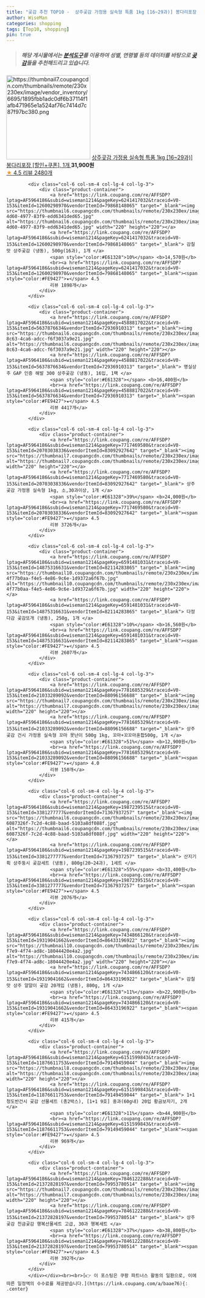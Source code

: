 ```yaml
---
title: "곶감 추천 TOP10 -  상주곶감 가정용 실속형 특품 1kg [16~29과)] 봉다리포장 [할인+쿠폰], 1개 "
author: WiseMan
categories: shopping
tags: [Top10, shopping]
pin: true
---
```


> ##### 해당 게시물에서는 [**분석도구**](https://itemscout.io/)를 이용하여 **성별**, **연령별** 등의 데이터를 바탕으로 [**곶감**](https://link.coupang.com/a/baae76)들을 추천해드리고 있습니다.
<div class="container"><div class="row">
            <div class="col-6 col-sm-4 col-lg-4 col-lg-3">
                <div class="product-container">
                    <a href="https://link.coupang.com/re/AFFSDP?lptag=AF5964186&subid=wiseman1214&pageKey=7717475389&traceid=V0-153&itemId=20703068140&vendorItemId=71726248109" target="_blank"><img src="https://thumbnail7.coupangcdn.com/thumbnails/remote/230x230ex/image/vendor_inventory/6695/1895fbb1adc0df6b37114f1afb471965e1a524af76c7414d7c87f97bc380.png" alt="https://thumbnail7.coupangcdn.com/thumbnails/remote/230x230ex/image/vendor_inventory/6695/1895fbb1adc0df6b37114f1afb471965e1a524af76c7414d7c87f97bc380.png" width="220" height="220"></a>
                    <a href="https://link.coupang.com/re/AFFSDP?lptag=AF5964186&subid=wiseman1214&pageKey=7717475389&traceid=V0-153&itemId=20703068140&vendorItemId=71726248109" target="_blank"> 상주곶감 가정용 실속형 특품 1kg [16~29과)] 봉다리포장 [할인+쿠폰], 1개 </a>
                    <span style="color:#E61328"></span> <b>31,900원</b>
                    <br><a href="https://link.coupang.com/re/AFFSDP?lptag=AF5964186&subid=wiseman1214&pageKey=7717475389&traceid=V0-153&itemId=20703068140&vendorItemId=71726248109" target="_blank"><span style="color:#FE9427">★</span> 4.5
                    리뷰 2480개</a>
                </div>
            </div>
            
            <div class="col-6 col-sm-4 col-lg-4 col-lg-3">
                <div class="product-container">
                    <a href="https://link.coupang.com/re/AFFSDP?lptag=AF5964186&subid=wiseman1214&pageKey=6241417032&traceid=V0-153&itemId=12600298970&vendorItemId=79868148065" target="_blank"><img src="https://thumbnail6.coupangcdn.com/thumbnails/remote/230x230ex/image/retail/images/2021/12/16/19/4/496d57a7-4d60-4977-83f9-edd6341ded65.jpg" alt="https://thumbnail6.coupangcdn.com/thumbnails/remote/230x230ex/image/retail/images/2021/12/16/19/4/496d57a7-4d60-4977-83f9-edd6341ded65.jpg" width="220" height="220"></a>
                    <a href="https://link.coupang.com/re/AFFSDP?lptag=AF5964186&subid=wiseman1214&pageKey=6241417032&traceid=V0-153&itemId=12600298970&vendorItemId=79868148065" target="_blank"> 감칠맛 상주곶감 (냉동), 500g(16과), 1개 </a>
                    <span style="color:#E61328">10%</span> <b>14,570원</b>
                    <br><a href="https://link.coupang.com/re/AFFSDP?lptag=AF5964186&subid=wiseman1214&pageKey=6241417032&traceid=V0-153&itemId=12600298970&vendorItemId=79868148065" target="_blank"><span style="color:#FE9427">★</span> 4.5
                    리뷰 1898개</a>
                </div>
            </div>
            
            <div class="col-6 col-sm-4 col-lg-4 col-lg-3">
                <div class="product-container">
                    <a href="https://link.coupang.com/re/AFFSDP?lptag=AF5964186&subid=wiseman1214&pageKey=4588817022&traceid=V0-153&itemId=5637876634&vendorItemId=72936910313" target="_blank"><img src="https://thumbnail6.coupangcdn.com/thumbnails/remote/230x230ex/image/retail/images/2020/12/10/20/8/d5153a96-8c63-4ca6-adcc-f6f3037a9e21.jpg" alt="https://thumbnail6.coupangcdn.com/thumbnails/remote/230x230ex/image/retail/images/2020/12/10/20/8/d5153a96-8c63-4ca6-adcc-f6f3037a9e21.jpg" width="220" height="220"></a>
                    <a href="https://link.coupang.com/re/AFFSDP?lptag=AF5964186&subid=wiseman1214&pageKey=4588817022&traceid=V0-153&itemId=5637876634&vendorItemId=72936910313" target="_blank"> 명실상주 GAP 인증 해발 300 상주곶감 (냉동), 16입, 1팩 </a>
                    <span style="color:#E61328"></span> <b>16,400원</b>
                    <br><a href="https://link.coupang.com/re/AFFSDP?lptag=AF5964186&subid=wiseman1214&pageKey=4588817022&traceid=V0-153&itemId=5637876634&vendorItemId=72936910313" target="_blank"><span style="color:#FE9427">★</span> 4.5
                    리뷰 4417개</a>
                </div>
            </div>
            
            <div class="col-6 col-sm-4 col-lg-4 col-lg-3">
                <div class="product-container">
                    <a href="https://link.coupang.com/re/AFFSDP?lptag=AF5964186&subid=wiseman1214&pageKey=7717469580&traceid=V0-153&itemId=20703038336&vendorItemId=83092927642" target="_blank"><img src="https://thumbnail7.coupangcdn.com/thumbnails/remote/230x230ex/image/vendor_inventory/6695/1895fbb1adc0df6b37114f1afb471965e1a524af76c7414d7c87f97bc380.png" alt="https://thumbnail7.coupangcdn.com/thumbnails/remote/230x230ex/image/vendor_inventory/6695/1895fbb1adc0df6b37114f1afb471965e1a524af76c7414d7c87f97bc380.png" width="220" height="220"></a>
                    <a href="https://link.coupang.com/re/AFFSDP?lptag=AF5964186&subid=wiseman1214&pageKey=7717469580&traceid=V0-153&itemId=20703038336&vendorItemId=83092927642" target="_blank"> 상주곶감 가정용 실속형 1kg, 소,30과이상, 1개 </a>
                    <span style="color:#E61328">39%</span> <b>24,000원</b>
                    <br><a href="https://link.coupang.com/re/AFFSDP?lptag=AF5964186&subid=wiseman1214&pageKey=7717469580&traceid=V0-153&itemId=20703038336&vendorItemId=83092927642" target="_blank"><span style="color:#FE9427">★</span> 4.5
                    리뷰 3726개</a>
                </div>
            </div>
            
            <div class="col-6 col-sm-4 col-lg-4 col-lg-3">
                <div class="product-container">
                    <a href="https://link.coupang.com/re/AFFSDP?lptag=AF5964186&subid=wiseman1214&pageKey=6591481031&traceid=V0-153&itemId=14875316631&vendorItemId=82114283865" target="_blank"><img src="https://thumbnail10.coupangcdn.com/thumbnails/remote/230x230ex/image/retail/images/4431814133467346-4f77b0aa-f4e5-4e86-9c6e-1d9372a6f67b.jpg" alt="https://thumbnail10.coupangcdn.com/thumbnails/remote/230x230ex/image/retail/images/4431814133467346-4f77b0aa-f4e5-4e86-9c6e-1d9372a6f67b.jpg" width="220" height="220"></a>
                    <a href="https://link.coupang.com/re/AFFSDP?lptag=AF5964186&subid=wiseman1214&pageKey=6591481031&traceid=V0-153&itemId=14875316631&vendorItemId=82114283865" target="_blank"> 다정다감 곶감또개 (냉동), 250g, 1개 </a>
                    <span style="color:#E61328">10%</span> <b>16,560원</b>
                    <br><a href="https://link.coupang.com/re/AFFSDP?lptag=AF5964186&subid=wiseman1214&pageKey=6591481031&traceid=V0-153&itemId=14875316631&vendorItemId=82114283865" target="_blank"><span style="color:#FE9427">★</span> 4.5
                    리뷰 2607개</a>
                </div>
            </div>
            
            <div class="col-6 col-sm-4 col-lg-4 col-lg-3">
                <div class="product-container">
                    <a href="https://link.coupang.com/re/AFFSDP?lptag=AF5964186&subid=wiseman1214&pageKey=7781685329&traceid=V0-153&itemId=21033289092&vendorItemId=88096156688" target="_blank"><img src="https://thumbnail7.coupangcdn.com/thumbnails/remote/230x230ex/image/vendor_inventory/7b82/d4d55788c59d30e304597409046446754645aafc5992c613e950a0081640.JPG" alt="https://thumbnail7.coupangcdn.com/thumbnails/remote/230x230ex/image/vendor_inventory/7b82/d4d55788c59d30e304597409046446754645aafc5992c613e950a0081640.JPG" width="220" height="220"></a>
                    <a href="https://link.coupang.com/re/AFFSDP?lptag=AF5964186&subid=wiseman1214&pageKey=7781685329&traceid=V0-153&itemId=21033289092&vendorItemId=88096156688" target="_blank"> 상주 곶감 건시 가정용 실속형 꼬마 못난이 500g 1kg, 꼬마+꼬꼬마혼합500g, 1개 </a>
                    <span style="color:#E61328">51%</span> <b>12,900원</b>
                    <br><a href="https://link.coupang.com/re/AFFSDP?lptag=AF5964186&subid=wiseman1214&pageKey=7781685329&traceid=V0-153&itemId=21033289092&vendorItemId=88096156688" target="_blank"><span style="color:#FE9427">★</span> 4.0
                    리뷰 150개</a>
                </div>
            </div>
            
            <div class="col-6 col-sm-4 col-lg-4 col-lg-3">
                <div class="product-container">
                    <a href="https://link.coupang.com/re/AFFSDP?lptag=AF5964186&subid=wiseman1214&pageKey=1987239515&traceid=V0-153&itemId=3381277777&vendorItemId=71367937257" target="_blank"><img src="https://thumbnail6.coupangcdn.com/thumbnails/remote/230x230ex/image/retail/images/5902371879436959-6087326f-7c2d-4c88-baad-5103a8df088f.jpg" alt="https://thumbnail6.coupangcdn.com/thumbnails/remote/230x230ex/image/retail/images/5902371879436959-6087326f-7c2d-4c88-baad-5103a8df088f.jpg" width="220" height="220"></a>
                    <a href="https://link.coupang.com/re/AFFSDP?lptag=AF5964186&subid=wiseman1214&pageKey=1987239515&traceid=V0-153&itemId=3381277777&vendorItemId=71367937257" target="_blank"> 산지기획 상주둥시 곶감세트 (냉동), 800g(20~24과), 1세트 </a>
                    <span style="color:#E61328">55%</span> <b>33,400원</b>
                    <br><a href="https://link.coupang.com/re/AFFSDP?lptag=AF5964186&subid=wiseman1214&pageKey=1987239515&traceid=V0-153&itemId=3381277777&vendorItemId=71367937257" target="_blank"><span style="color:#FE9427">★</span> 4.5
                    리뷰 2076개</a>
                </div>
            </div>
            
            <div class="col-6 col-sm-4 col-lg-4 col-lg-3">
                <div class="product-container">
                    <a href="https://link.coupang.com/re/AFFSDP?lptag=AF5964186&subid=wiseman1214&pageKey=7434866120&traceid=V0-153&itemId=19319041662&vendorItemId=86433196922" target="_blank"><img src="https://thumbnail10.coupangcdn.com/thumbnails/remote/230x230ex/image/retail/images/2023/06/30/16/5/562e9082-f7e9-4f74-ad8c-18044420e4a2.jpg" alt="https://thumbnail10.coupangcdn.com/thumbnails/remote/230x230ex/image/retail/images/2023/06/30/16/5/562e9082-f7e9-4f74-ad8c-18044420e4a2.jpg" width="220" height="220"></a>
                    <a href="https://link.coupang.com/re/AFFSDP?lptag=AF5964186&subid=wiseman1214&pageKey=7434866120&traceid=V0-153&itemId=19319041662&vendorItemId=86433196922" target="_blank"> 감칠맛 상주 알알이 곶감 20개입 (냉동), 800g, 1개 </a>
                    <span style="color:#E61328">11%</span> <b>22,900원</b>
                    <br><a href="https://link.coupang.com/re/AFFSDP?lptag=AF5964186&subid=wiseman1214&pageKey=7434866120&traceid=V0-153&itemId=19319041662&vendorItemId=86433196922" target="_blank"><span style="color:#FE9427">★</span> 4.5
                    리뷰 415개</a>
                </div>
            </div>
            
            <div class="col-6 col-sm-4 col-lg-4 col-lg-3">
                <div class="product-container">
                    <a href="https://link.coupang.com/re/AFFSDP?lptag=AF5964186&subid=wiseman1214&pageKey=6151599843&traceid=V0-153&itemId=11876611753&vendorItemId=79149459044" target="_blank"><img src="https://thumbnail8.coupangcdn.com/thumbnails/remote/230x230ex/image/vendor_inventory/217b/d917feed838866c698fbb28e8c307376904b067b46a1e433d03ecc1c66d4.jpg" alt="https://thumbnail8.coupangcdn.com/thumbnails/remote/230x230ex/image/vendor_inventory/217b/d917feed838866c698fbb28e8c307376904b067b46a1e433d03ecc1c66d4.jpg" width="220" height="220"></a>
                    <a href="https://link.coupang.com/re/AFFSDP?lptag=AF5964186&subid=wiseman1214&pageKey=6151599843&traceid=V0-153&itemId=11876611753&vendorItemId=79149459044" target="_blank"> 1+1 청도반건시 곶감 선물세트 (총2박스), [1+1 9호] 중과(60g내) 20입 황금보자기, 2개 </a>
                    <span style="color:#E61328">11%</span> <b>44,900원</b>
                    <br><a href="https://link.coupang.com/re/AFFSDP?lptag=AF5964186&subid=wiseman1214&pageKey=6151599843&traceid=V0-153&itemId=11876611753&vendorItemId=79149459044" target="_blank"><span style="color:#FE9427">★</span> 4.5
                    리뷰 969개</a>
                </div>
            </div>
            
            <div class="col-6 col-sm-4 col-lg-4 col-lg-3">
                <div class="product-container">
                    <a href="https://link.coupang.com/re/AFFSDP?lptag=AF5964186&subid=wiseman1214&pageKey=7846122288&traceid=V0-153&itemId=21372828197&vendorItemId=79953780514" target="_blank"><img src="https://thumbnail7.coupangcdn.com/thumbnails/remote/230x230ex/image/vendor_inventory/8639/fdf297d5c97832ef4736928b564281b03265e63d4748bb7b8e8fe0a5fc75.jpg" alt="https://thumbnail7.coupangcdn.com/thumbnails/remote/230x230ex/image/vendor_inventory/8639/fdf297d5c97832ef4736928b564281b03265e63d4748bb7b8e8fe0a5fc75.jpg" width="220" height="220"></a>
                    <a href="https://link.coupang.com/re/AFFSDP?lptag=AF5964186&subid=wiseman1214&pageKey=7846122288&traceid=V0-153&itemId=21372828197&vendorItemId=79953780514" target="_blank"> 상주곶감 천금곶감 행복선물세트 고급, 30과 행복세트 </a>
                    <span style="color:#E61328">37%</span> <b>38,800원</b>
                    <br><a href="https://link.coupang.com/re/AFFSDP?lptag=AF5964186&subid=wiseman1214&pageKey=7846122288&traceid=V0-153&itemId=21372828197&vendorItemId=79953780514" target="_blank"><span style="color:#FE9427">★</span> 4.5
                    리뷰 392개</a>
                </div>
            </div>
            </div></div><br><br>[👉 이 포스팅은 쿠팡 파트너스 활동의 일환으로, 이에 따른 일정액의 수수료를 제공받습니다.](https://link.coupang.com/a/baae76){: .center}